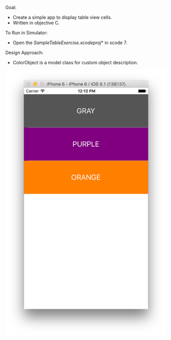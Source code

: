 Goal:
- Create a simple app to display table view cells.
- Written in objective C.


To Run in Simulator:
- Open the *SampleTableExercise.xcodeproj** in xcode 7.


Design Approach:
- ColorObject is a model class for custom object description.

![ScreenShot](https://github.com/aneesham/SimpleTableApp/blob/master/Screenshots/screenshot1.png)
